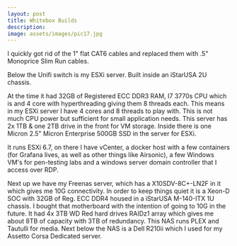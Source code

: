 ```yaml
---
layout: post
title: Whitebox Builds
description:
image: assets/images/pic17.jpg
---
```

I quickly got rid of the 1" flat CAT6 cables and replaced them with .5" Monoprice Slim Run cables.

Below the Unifi switch is my ESXi server. Built inside an iStarUSA 2U chassis.

At the time it had 32GB of Registered ECC DDR3 RAM, I7 3770s CPU which is and 4 core with hyperthreading giving them 8 threads each. This means in my ESXi server I have 4 cores and 8 threads to play with. This is not much CPU power but sufficient for small application needs. This server has 2x 1TB & one 2TB drive in the front for VM storage. Inside there is one Micron 2.5" Micron Enterprise 500GB SSD in the server for ESXi.

It runs ESXi 6.7, on there I have vCenter, a docker host with a few containers (for Grafana lives, as well as other things like Airsonic), a few Windows VM's for pen-testing labs and a windows server domain controller that I access over RDP.

Next up we have my Freenas server, which has a X10SDV-8C+-LN2F in it which gives me 10G connectivity. In order to keep things quiet it is a Xeon-D SOC with 32GB of Reg. ECC DDR4 housed in a iStarUSA M-140-ITX 1U chassis. I bought that motherboard with the intention of going to 10G in the future. It had 4x 3TB WD Red hard drives RAIDz1 array which gives me about 8TB of capacity with 3TB of redundancy. This NAS runs PLEX and Tautulli for media. Next below the NAS is a Dell R210ii which I used for my Assetto Corsa Dedicated server.
